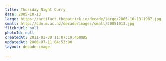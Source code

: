```yaml
---
title: Thursday Night Curry
date: 2005-10-13
large: https://artifact.thepatrick.io/decade/large/2005-10-13-1987.jpg
small: http://cdn.m.ac.nz/decade/images/small/20051013.jpg
flickrUrl: null
photoId: null
createdAt: 2011-01-30 11:07:19.450985
updatedAt: 2006-07-11 04:53:00
layout: decade-image

---
```


